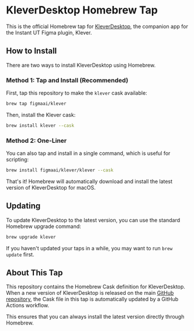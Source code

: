# KleverDesktop Homebrew Tap

This is the official Homebrew tap for [KleverDesktop](https://github.com/FigmaAI/KleverDesktop), the companion app for the Instant UT Figma plugin, Klever.

## How to Install

There are two ways to install KleverDesktop using Homebrew.

### Method 1: Tap and Install (Recommended)

First, tap this repository to make the `klever` cask available:

```bash
brew tap figmaai/klever
```

Then, install the Klever cask:

```bash
brew install klever --cask
```

### Method 2: One-Liner

You can also tap and install in a single command, which is useful for scripting:

```bash
brew install figmaai/klever/klever --cask
```

That's it! Homebrew will automatically download and install the latest version of KleverDesktop for macOS.

## Updating

To update KleverDesktop to the latest version, you can use the standard Homebrew upgrade command:

```bash
brew upgrade klever
```

If you haven't updated your taps in a while, you may want to run `brew update` first.

## About This Tap

This repository contains the Homebrew Cask definition for KleverDesktop. When a new version of KleverDesktop is released on the main [GitHub repository](https://github.com/FigmaAI/KleverDesktop/releases), the Cask file in this tap is automatically updated by a GitHub Actions workflow.

This ensures that you can always install the latest version directly through Homebrew.